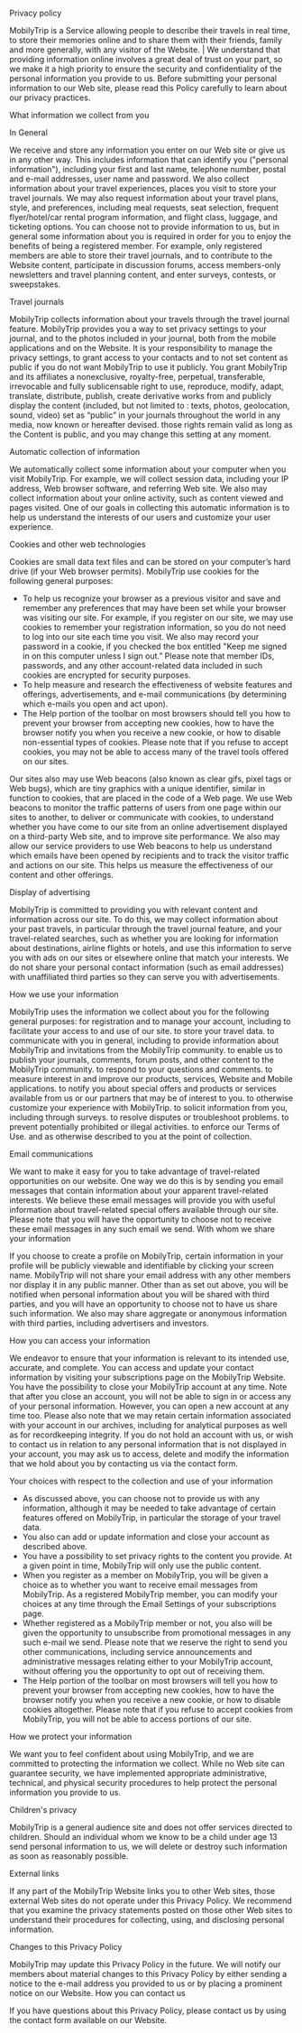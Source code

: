 Privacy policy

MobilyTrip is a Service allowing people to describe their travels in real time, to store their memories online and to share them with their friends, family and more generally, with any visitor of the Website. | We understand that providing information online involves a great deal of trust on your part, so we make it a high priority to ensure the security and confidentiality of the personal information you provide to us. Before submitting your personal information to our Web site, please read this Policy carefully to learn about our privacy practices.

What information we collect from you

In General

We receive and store any information you enter on our Web site or give us in any other way. This includes information that can identify you ("personal information"), including your first and last name, telephone number, postal and e-mail addresses, user name and password. We also collect information about your travel experiences, places you visit to store your travel journals. We may also request information about your travel plans, style, and preferences, including meal requests, seat selection, frequent flyer/hotel/car rental program information, and flight class, luggage, and ticketing options. You can choose not to provide information to us, but in general some information about you is required in order for you to enjoy the benefits of being a registered member. For example, only registered members are able to store their travel journals, and to contribute to the Website content, participate in discussion forums, access members-only newsletters and travel planning content, and enter surveys, contests, or sweepstakes.

Travel journals

MobilyTrip collects information about your travels through the travel journal feature. MobilyTrip provides you a way to set privacy settings to your journal, and to the photos included in your journal, both from the mobile applications and on the Website. It is your responsibility to manage the privacy settings, to grant access to your contacts and to not set content as public if you do not want MobilyTrip to use it publicly. You grant MobilyTrip and its affiliates a nonexclusive, royalty-free, perpetual, transferable, irrevocable and fully sublicensable right to use, reproduce, modify, adapt, translate, distribute, publish, create derivative works from and publicly display the content (included, but not limited to : texts, photos, geolocation, sound, video) set as “public” in your journals throughout the world in any media, now known or hereafter devised. those rights remain valid as long as the Content is public, and you may change this setting at any moment.

Automatic collection of information

We automatically collect some information about your computer when you visit MobilyTrip. For example, we will collect session data, including your IP address, Web browser software, and referring Web site. We also may collect information about your online activity, such as content viewed and pages visited. One of our goals in collecting this automatic information is to help us understand the interests of our users and customize your user experience.

Cookies and other web technologies

Cookies are small data text files and can be stored on your computer’s hard drive (if your Web browser permits). MobilyTrip use cookies for the following general purposes:

*   To help us recognize your browser as a previous visitor and save and remember any preferences that may have been set while your browser was visiting our site. For example, if you register on our site, we may use cookies to remember your registration information, so you do not need to log into our site each time you visit. We also may record your password in a cookie, if you checked the box entitled "Keep me signed in on this computer unless I sign out.” Please note that member IDs, passwords, and any other account-related data included in such cookies are encrypted for security purposes.
*   To help measure and research the effectiveness of website features and offerings, advertisements, and e-mail communications (by determining which e-mails you open and act upon).
*   The Help portion of the toolbar on most browsers should tell you how to prevent your browser from accepting new cookies, how to have the browser notify you when you receive a new cookie, or how to disable non-essential types of cookies. Please note that if you refuse to accept cookies, you may not be able to access many of the travel tools offered on our sites.

Our sites also may use Web beacons (also known as clear gifs, pixel tags or Web bugs), which are tiny graphics with a unique identifier, similar in function to cookies, that are placed in the code of a Web page. We use Web beacons to monitor the traffic patterns of users from one page within our sites to another, to deliver or communicate with cookies, to understand whether you have come to our site from an online advertisement displayed on a third-party Web site, and to improve site performance. We also may allow our service providers to use Web beacons to help us understand which emails have been opened by recipients and to track the visitor traffic and actions on our site. This helps us measure the effectiveness of our content and other offerings.

Display of advertising

MobilyTrip is committed to providing you with relevant content and information across our site. To do this, we may collect information about your past travels, in particular through the travel journal feature, and your travel-related searches, such as whether you are looking for information about destinations, airline flights or hotels, and use this information to serve you with ads on our sites or elsewhere online that match your interests. We do not share your personal contact information (such as email addresses) with unaffiliated third parties so they can serve you with advertisements.

How we use your information

MobilyTrip uses the information we collect about you for the following general purposes: for registration and to manage your account, including to facilitate your access to and use of our site. to store your travel data. to communicate with you in general, including to provide information about MobilyTrip and invitations from the MobilyTrip community. to enable us to publish your journals, comments, forum posts, and other content to the MobilyTrip community. to respond to your questions and comments. to measure interest in and improve our products, services, Website and Mobile applications. to notify you about special offers and products or services available from us or our partners that may be of interest to you. to otherwise customize your experience with MobilyTrip. to solicit information from you, including through surveys. to resolve disputes or troubleshoot problems. to prevent potentially prohibited or illegal activities. to enforce our Terms of Use. and as otherwise described to you at the point of collection.

Email communications

We want to make it easy for you to take advantage of travel-related opportunities on our website. One way we do this is by sending you email messages that contain information about your apparent travel-related interests. We believe these email messages will provide you with useful information about travel-related special offers available through our site. Please note that you will have the opportunity to choose not to receive these email messages in any such email we send. With whom we share your information

If you choose to create a profile on MobilyTrip, certain information in your profile will be publicly viewable and identifiable by clicking your screen name. MobilyTrip will not share your email address with any other members nor display it in any public manner. Other than as set out above, you will be notified when personal information about you will be shared with third parties, and you will have an opportunity to choose not to have us share such information. We also may share aggregate or anonymous information with third parties, including advertisers and investors.

How you can access your information

We endeavor to ensure that your information is relevant to its intended use, accurate, and complete. You can access and update your contact information by visiting your subscriptions page on the MobilyTrip Website. You have the possibility to close your MobilyTrip account at any time. Note that after you close an account, you will not be able to sign in or access any of your personal information. However, you can open a new account at any time too. Please also note that we may retain certain information associated with your account in our archives, including for analytical purposes as well as for recordkeeping integrity. If you do not hold an account with us, or wish to contact us in relation to any personal information that is not displayed in your account, you may ask us to access, delete and modify the information that we hold about you by contacting us via the contact form.

Your choices with respect to the collection and use of your information

*   As discussed above, you can choose not to provide us with any information, although it may be needed to take advantage of certain features offered on MobilyTrip, in particular the storage of your travel data.
*   You also can add or update information and close your account as described above.
*   You have a possibility to set privacy rights to the content you provide. At a given point in time, MobilyTrip will only use the public content.
*   When you register as a member on MobilyTrip, you will be given a choice as to whether you want to receive email messages from MobilyTrip. As a registered MobilyTrip member, you can modify your choices at any time through the Email Settings of your subscriptions page.
*   Whether registered as a MobilyTrip member or not, you also will be given the opportunity to unsubscribe from promotional messages in any such e-mail we send. Please note that we reserve the right to send you other communications, including service announcements and administrative messages relating either to your MobilyTrip account, without offering you the opportunity to opt out of receiving them.
*   The Help portion of the toolbar on most browsers will tell you how to prevent your browser from accepting new cookies, how to have the browser notify you when you receive a new cookie, or how to disable cookies altogether. Please note that if you refuse to accept cookies from MobilyTrip, you will not be able to access portions of our site.

How we protect your information

We want you to feel confident about using MobilyTrip, and we are committed to protecting the information we collect. While no Web site can guarantee security, we have implemented appropriate administrative, technical, and physical security procedures to help protect the personal information you provide to us.

Children's privacy

MobilyTrip is a general audience site and does not offer services directed to children. Should an individual whom we know to be a child under age 13 send personal information to us, we will delete or destroy such information as soon as reasonably possible.

External links

If any part of the MobilyTrip Website links you to other Web sites, those external Web sites do not operate under this Privacy Policy. We recommend that you examine the privacy statements posted on those other Web sites to understand their procedures for collecting, using, and disclosing personal information.

Changes to this Privacy Policy

MobilyTrip may update this Privacy Policy in the future. We will notify our members about material changes to this Privacy Policy by either sending a notice to the e-mail address you provided to us or by placing a prominent notice on our Website. How you can contact us

If you have questions about this Privacy Policy, please contact us by using the contact form available on our Website.
